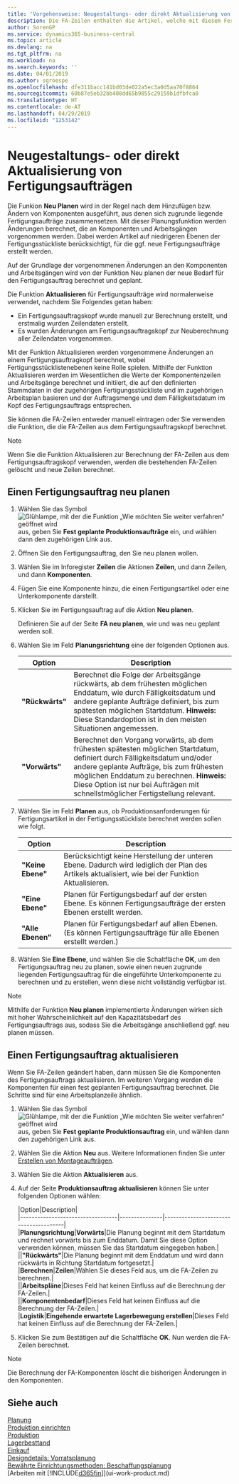 ```yaml
---
title: 'Vorgehensweise: Neugestaltungs- oder direkt Aktualisierung von Fertigungsaufträgen | Microsoft Docs'
description: Die FA-Zeilen enthalten die Artikel, welche mit diesem Fertigungsauftrag hergestellt werden.
author: SorenGP
ms.service: dynamics365-business-central
ms.topic: article
ms.devlang: na
ms.tgt_pltfrm: na
ms.workload: na
ms.search.keywords: ''
ms.date: 04/01/2019
ms.author: sgroespe
ms.openlocfilehash: dfe311bacc141bd03de022a5ec3a0d5aa70f8864
ms.sourcegitcommit: 60b87e5eb32bb408dd65b9855c29159b1dfbfca8
ms.translationtype: HT
ms.contentlocale: de-AT
ms.lasthandoff: 04/29/2019
ms.locfileid: "1253142"
---
```

# <a name="replan-or-refresh-production-orders-directly"></a>Neugestaltungs- oder direkt Aktualisierung von Fertigungsaufträgen
Die Funkion **Neu Planen** wird in der Regel nach dem Hinzufügen bzw. Ändern von Komponenten ausgeführt, aus denen sich zugrunde liegende Fertigungsaufträge zusammensetzen. Mit dieser Planungsfunktion werden Änderungen berechnet, die an Komponenten und Arbeitsgängen vorgenommen werden. Dabei werden Artikel auf niedrigeren Ebenen der Fertigungsstückliste berücksichtigt, für die ggf. neue Fertigungsaufträge erstellt werden.  

Auf der Grundlage der vorgenommenen Änderungen an den Komponenten und Arbeitsgängen wird von der Funktion  Neu planen der neue Bedarf für den Fertigungsauftrag berechnet und geplant.  

Die Funktion **Aktualisieren** für Fertigungsaufträge wird normalerweise verwendet, nachdem Sie Folgendes getan haben:

- Ein Fertigungsauftragskopf wurde manuell zur Berechnung erstellt, und erstmalig wurden Zeilendaten erstellt.
- Es wurden Änderungen am Fertigungsauftragskopf zur Neuberechnung aller Zeilendaten vorgenommen.

Mit der Funktion Aktualisieren werden vorgenommene Änderungen an einem Fertigungsauftragkopf berechnet, wobei Fertigungsstücklistenebenen keine Rolle spielen. Mithilfe der Funktion Aktualisieren werden im Wesentlichen die Werte der Komponentenzeilen und Arbeitsgänge berechnet und initiiert, die auf den definierten Stammdaten in der zugehörigen Fertigungsstückliste und im zugehörigen Arbeitsplan basieren und der Auftragsmenge und dem Fälligkeitsdatum im Kopf des Fertigungsauftrags entsprechen.

Sie können die FA-Zeilen entweder manuell eintragen oder Sie verwenden die Funktion, die die FA-Zeilen aus dem Fertigungsauftragskopf berechnet.  

> [!NOTE]
> Wenn Sie die Funktion Aktualisieren zur Berechnung der FA-Zeilen aus dem Fertigungsauftragskopf verwenden, werden die bestehenden FA-Zeilen gelöscht und neue Zeilen berechnet.  

## <a name="to-replan-a-production-order"></a>Einen Fertigungsauftrag neu planen  
1.  Wählen Sie das Symbol ![Glühlampe, mit der die Funktion „Wie möchten Sie weiter verfahren“ geöffnet wird](media/ui-search/search_small.png "Wie möchten Sie weiter verfahren?") aus, geben Sie **Fest geplante Produktionsaufträge** ein, und wählen dann den zugehörigen Link aus.  
2.  Öffnen Sie den Fertigungsauftrag, den Sie neu planen wollen.  
3.  Wählen Sie im Inforegister **Zeilen** die Aktionen **Zeilen**, und dann Zeilen, und dann **Komponenten**.  
4.  Fügen Sie eine Komponente hinzu, die einen Fertigungsartikel oder eine Unterkomponente darstellt.  
5.  Klicken Sie im Fertigungsauftrag auf die Aktion **Neu planen**.  

    Definieren Sie auf der Seite **FA neu planen**, wie und was neu geplant werden soll.  
6.  Wählen Sie im Feld **Planungsrichtung** eine der folgenden Optionen aus.  

    |Option|Description|  
    |----------------------------------|---------------------------------------|  
    |**"Rückwärts"**|Berechnet die Folge der Arbeitsgänge rückwärts, ab dem frühesten möglichen Enddatum, wie durch Fälligkeitsdatum und andere geplante Aufträge definiert, bis zum spätesten möglichen Startdatum. **Hinweis:** Diese Standardoption ist in den meisten Situationen angemessen.|  
    |**"Vorwärts"**|Berechnet den Vorgang vorwärts, ab dem frühesten spätesten möglichen Startdatum, definiert durch Fälligkeitsdatum und/oder andere geplante Aufträge, bis zum frühesten möglichen Enddatum zu berechnen. **Hinweis:** Diese Option ist nur bei Aufträgen mit schnellstmöglicher Fertigstellung relevant.|  

7.  Wählen Sie im Feld **Planen** aus, ob Produktionsanforderungen für Fertigungsartikel in der Fertigungsstückliste berechnet werden sollen wie folgt.  

    |Option|Description|  
    |----------------------------------|---------------------------------------|  
    |**"Keine Ebene"**|Berücksichtigt keine Herstellung der unteren Ebene. Dadurch wird lediglich der Plan des Artikels aktualisiert, wie bei der Funktion Aktualisieren.|  
    |**"Eine Ebene"**|Planen für Fertigungsbedarf auf der ersten Ebene. Es können Fertigungsaufträge der ersten Ebenen erstellt werden.|  
    |**"Alle Ebenen"**|Planen für Fertigungsbedarf auf allen Ebenen. (Es können Fertigungsaufträge für alle Ebenen erstellt werden.)|  

8.  Wählen Sie **Eine Ebene**, und wählen Sie die Schaltfläche **OK**, um den Fertigungsauftrag neu zu planen, sowie einen neuen zugrunde liegenden Fertigungsauftrag für die eingeführte Unterkomponente zu berechnen und zu erstellen, wenn diese nicht vollständig verfügbar ist.  

> [!NOTE]  
>  Mithilfe der Funktion **Neu planen** implementierte Änderungen wirken sich mit hoher Wahrscheinlichkeit auf den Kapazitätsbedarf des Fertigungsauftrags aus, sodass Sie die Arbeitsgänge anschließend ggf. neu planen müssen.  

## <a name="to-refresh-a-production-order"></a>Einen Fertigungsauftrag aktualisieren  
Wenn Sie FA-Zeilen geändert haben, dann müssen Sie die Komponenten des Fertigungsauftrags aktualisieren. Im weiteren Vorgang werden die Komponenten für einen fest geplanten Fertigungsauftrag berechnet. Die Schritte sind für eine Arbeitsplanzeile ähnlich.

1.  Wählen Sie das Symbol ![Glühlampe, mit der die Funktion „Wie möchten Sie weiter verfahren“ geöffnet wird](media/ui-search/search_small.png "Wie möchten Sie weiter verfahren?") aus, geben Sie **Fest geplante Produktionsauftrag** ein, und wählen dann den zugehörigen Link aus.  
2.  Wählen Sie die Aktion **Neu** aus. Weitere Informationen finden Sie unter [Erstellen von Montageaufträgen](production-how-to-create-production-orders.md).  
3.  Wählen Sie die Aktion **Aktualisieren** aus.
4. Auf der Seite **Produktionsauftrag aktualisieren** können Sie unter folgenden Optionen wählen:

    |Option|Description|  
    |----------------------------------|---------------|---------------------------------------|  
    |**Planungsrichtung**|**Vorwärts**|Die Planung beginnt mit dem Startdatum und rechnet vorwärts bis zum Enddatum. Damit Sie diese Option verwenden können, müssen Sie das Startdatum eingegeben haben.|  
    ||**"Rückwärts"**|Die Planung beginnt mit dem Enddatum und wird dann rückwärts in Richtung Startdatum fortgesetzt.|  
    |**Berechnen**|**Zeilen**|Wählen Sie dieses Feld aus, um die FA-Zeilen zu berechnen.|  
    ||**Arbeitspläne**|Dieses Feld hat keinen Einfluss auf die Berechnung der FA-Zeilen.|  
    ||**Komponentenbedarf**|Dieses Feld hat keinen Einfluss auf die Berechnung der FA-Zeilen.|  
    |**Logistik**|**Eingehende erwartete Lagerbewegung erstellen**|Dieses Feld hat keinen Einfluss auf die Berechnung der FA-Zeilen.|  

5. Klicken Sie zum Bestätigen auf die Schaltfläche **OK**. Nun werden die FA-Zeilen berechnet.

> [!NOTE]  
>  Die Berechnung der FA-Komponenten löscht die bisherigen Änderungen in den Komponenten.

## <a name="see-also"></a>Siehe auch  
[Planung](production-planning.md)  
[Produktion einrichten](production-configure-production-processes.md)  
[Produktion](production-manage-manufacturing.md)    
[Lagerbesttand](inventory-manage-inventory.md)  
[Einkauf](purchasing-manage-purchasing.md)  
[Designdetails: Vorratsplanung](design-details-supply-planning.md)   
[Bewährte Einrichtungsmethoden: Beschaffungsplanung](setup-best-practices-supply-planning.md)  
[Arbeiten mit [!INCLUDE[d365fin](includes/d365fin_md.md)]](ui-work-product.md)
